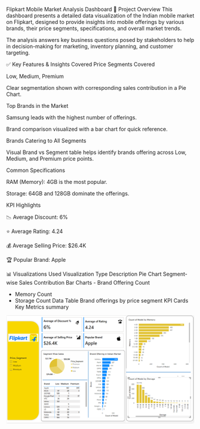 Flipkart Mobile Market Analysis Dashboard
📂 Project Overview
This dashboard presents a detailed data visualization of the Indian mobile market on Flipkart, designed to provide insights into mobile offerings by various brands, their price segments, specifications, and overall market trends.

The analysis answers key business questions posed by stakeholders to help in decision-making for marketing, inventory planning, and customer targeting.

✅ Key Features & Insights Covered
Price Segments Covered

Low, Medium, Premium

Clear segmentation shown with corresponding sales contribution in a Pie Chart.

Top Brands in the Market

Samsung leads with the highest number of offerings.

Brand comparison visualized with a bar chart for quick reference.

Brands Catering to All Segments

Visual Brand vs Segment table helps identify brands offering across Low, Medium, and Premium price points.

Common Specifications

RAM (Memory): 4GB is the most popular.

Storage: 64GB and 128GB dominate the offerings.

KPI Highlights

📉 Average Discount: 6%

⭐ Average Rating: 4.24

💰 Average Selling Price: $26.4K

🏆 Popular Brand: Apple

📊 Visualizations Used
Visualization Type	Description
Pie Chart	Segment-wise Sales Contribution
Bar Charts	- Brand Offering Count
- Memory Count
- Storage Count
Data Table	Brand offerings by price segment
KPI Cards	Key Metrics summary

![Dashboard](./Flipkpng.png)
